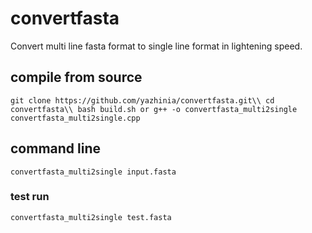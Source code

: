 # convertfasta
Convert multi line fasta format to single line format in lightening speed.


## compile from source
`git clone https://github.com/yazhinia/convertfasta.git\\
cd convertfasta\\
bash build.sh or g++ -o convertfasta_multi2single convertfasta_multi2single.cpp`

## command line
`convertfasta_multi2single input.fasta`

### test run
`convertfasta_multi2single test.fasta`
